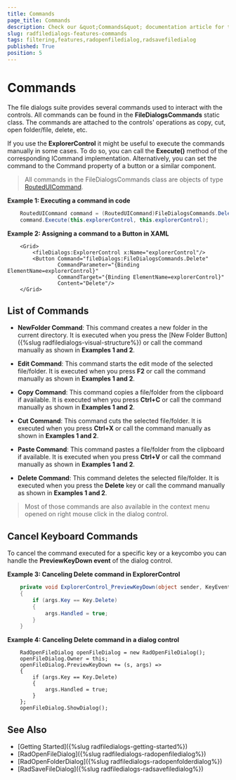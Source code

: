 ```yaml
---
title: Commands
page_title: Commands
description: Check our &quot;Commands&quot; documentation article for the RadFileDialogs {{ site.framework_name }} control.
slug: radfiledialogs-features-commands
tags: filtering,features,radopenfiledialog,radsavefiledialog
published: True
position: 5
---
```


# Commands

The file dialogs suite provides several commands used to interact with the controls. All commands can be found in the __FileDialogsCommands__ static class. The commands are attached to the controls' operations as copy, cut, open folder/file, delete, etc. 

If you use the __ExplorerControl__ it might be useful to execute the commands manually in some cases. To do so, you can call the __Execute()__ method of the corresponding ICommand implementation. Alternatively, you can set the command to the Command property of a button or a similar component.

> All commands in the FileDialogsCommands class are objects of type [RoutedUICommand](https://msdn.microsoft.com/en-us/library/system.windows.input.routeduicommand(v=vs.110).aspx).

__Example 1: Executing a command in code__
```C#
	RoutedUICommand command = (RoutedUICommand)FileDialogsCommands.Delete;
	command.Execute(this.explorerControl, this.explorerControl);
```

__Example 2: Assigning a command to a Button in XAML__
```XAML
	<Grid>
        <fileDialogs:ExplorerControl x:Name="explorerControl"/>
        <Button Command="fileDialogs:FileDialogsCommands.Delete"
                CommandParameter="{Binding ElementName=explorerControl}"
                CommandTarget="{Binding ElementName=explorerControl}"
                Content="Delete"/>
    </Grid>
```

## List of Commands

* __NewFolder Command__: This command creates a new folder in the current directory. It is executed when you press the [New Folder Button]({%slug radfiledialogs-visual-structure%}) or call the command manually as shown in __Examples 1 and 2__.

* __Edit Command__: This command starts the edit mode of the selected file/folder. It is executed when you press __F2__ or call the command manually as shown in __Examples 1 and 2__.

* __Copy Command__: This command copies a file/folder from the clipboard if available. It is executed when you press __Ctrl+C__ or call the command manually as shown in __Examples 1 and 2__.

* __Cut Command__: This command cuts the selected file/folder. It is executed when you press __Ctrl+X__ or call the command manually as shown in __Examples 1 and 2__.

* __Paste Command__: This command pastes a file/folder from the clipboard if available. It is executed when you press __Ctrl+V__ or call the command manually as shown in __Examples 1 and 2__.

* __Delete Command__: This command deletes the selected file/folder. It is executed when you press the __Delete__ key or call the command manually as shown in __Examples 1 and 2__.

> Most of those commands are also available in the context menu opened on right mouse click in the dialog control.

## Cancel Keyboard Commands

To cancel the command executed for a specific key or a keycombo you can handle the __PreviewKeyDown event__ of the dialog control.

__Example 3: Canceling Delete command in ExplorerControl__
```C#
	private void ExplorerControl_PreviewKeyDown(object sender, KeyEventArgs args)
	{
		if (args.Key == Key.Delete)
		{
			args.Handled = true;
		}
	}
```

__Example 4: Canceling Delete command in a dialog control__
```XAML
	RadOpenFileDialog openFileDialog = new RadOpenFileDialog();
	openFileDialog.Owner = this;
	openFileDialog.PreviewKeyDown += (s, args) =>
	{
		if (args.Key == Key.Delete)
		{
			args.Handled = true;
		}
	};
	openFileDialog.ShowDialog();
```

## See Also

 * [Getting Started]({%slug radfiledialogs-getting-started%})
 * [RadOpenFileDialog]({%slug radfiledialogs-radopenfiledialog%})
 * [RadOpenFolderDialog]({%slug radfiledialogs-radopenfolderdialog%})
 * [RadSaveFileDialog]({%slug radfiledialogs-radsavefiledialog%})
